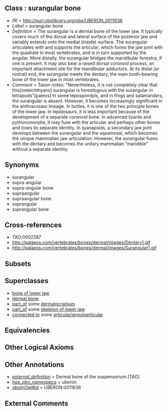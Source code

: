 
## Class : surangular bone

 * *IRI* = http://purl.obolibrary.org/obo/UBERON_0011636
 * *Label* = surangular bone
 * *Definition* = The surangular is a dermal bone of the lower jaw. It typically covers much of the dorsal and lateral surface of the posterior jaw and variably extends onto the medial (inside) surface. The surangular articulates with and supports the articular, which forms the jaw joint with the quadrate in most vertebrates, and is in turn supported by the angular. More distally, the surangular bridges the mandibular fenestra, if one is present. It may also bear a raised dorsal coronoid process, an important attachment site for the mandibular adductors. At its distal (or rostral) end, the surangular meets the dentary, the main tooth-bearing bone of the lower jaw in most vertebrates.
 * *Comment* = Taxon notes: "Nevertheless, it is not completely clear that this[osteichthyans] surangular is homologous with the surangular in tetrapods"[paleos] In some lepospondyls, and in frogs and salamanders, the surangular is absent. However, it becomes increasingly significant in the anthracosaur lineage. In turtles, it is one of the two principle bones of the lower jaw. In lepidosaurs, it is less important because of the development of a separate coronoid bone. In advanced lizards and pythonomorphs, it may fuse with the articular and perhaps other bones and loses its separate identity. In syanapsids, a secondary jaw joint develops between the surangular and the squamosal, which becomes the unique mammalian jaw articulation. However, the surangular fuses with the dentary and becomes the unitary mammalian "mandible" without a separate identity

## Synonyms

 * surangular
 * supra-angular
 * supra-angular bone
 * supraangular
 * supraangular bone
 * suprangular
 * suprangular bone

## Cross-references

 * TAO:0002287
 * http://palaeos.com/vertebrates/bones/dermal/images/Dentary1.gif
 * http://palaeos.com/vertebrates/bones/dermal/images/Surangular1.gif

## Subsets


## Superclasses

 * [bone of lower jaw](../../UBERON/68/UBERON_0004768.md)
 * [dermal bone](../../UBERON/07/UBERON_0008907.md)
 * [part_of](../../BFO/50/BFO_0000050.md) some [dermatocranium](../../UBERON/13/UBERON_0003113.md)
 * [part_of](../../BFO/50/BFO_0000050.md) some [skeleton of lower jaw](../../UBERON/78/UBERON_0003278.md)
 * [connected to](../../UBREL/01/UBREL_0000001.md) some [articular/anguloarticular](../../UBERON/44/UBERON_0004744.md)

## Equivalencies


## Other Logical Axioms


## Other Annotations

 * *[external_definition](../../UBPROP/01/UBPROP_0000001.md)* = Dermal bone of the suspensorium.[TAO]
 * *[has_obo_namespace](../../ce/oboInOwl#hasOBONamespace.md)* = uberon
 * *[oboInOwl#id](../../id/oboInOwl#id.md)* = UBERON:0011636

## External Comments

